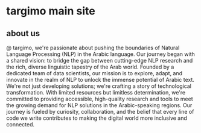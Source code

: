 # targimo main site

## about us

@ targimo, we're passionate about pushing the boundaries of Natural Language Processing (NLP) in the Arabic language. Our journey began with a shared vision: to bridge the gap between cutting-edge NLP research and the rich, diverse linguistic tapestry of the Arab world. Founded by a dedicated team of data scientists, our mission is to explore, adapt, and innovate in the realm of NLP to unlock the immense potential of Arabic text. We're not just developing solutions; we're crafting a story of technological transformation. With limited resources but limitless determination, we're committed to providing accessible, high-quality research and tools to meet the growing demand for NLP solutions in the Arabic-speaking regions. Our journey is fueled by curiosity, collaboration, and the belief that every line of code we write contributes to making the digital world more inclusive and connected.



<!-- ## Team

- [Name of Data Scientist 1](link-to-profile): Responsible for data collection and management.
- [Name of Data Scientist 2](link-to-profile): Specializing in NLP research and experiments.
- [Name of Data Scientist 3](link-to-profile): Managing acquisitions and staying updated on NLP trends. -->

<!-- ## Getting Started

- [Installation and Setup](link-to-installation-guide)
- [Documentation](link-to-documentation) -->



